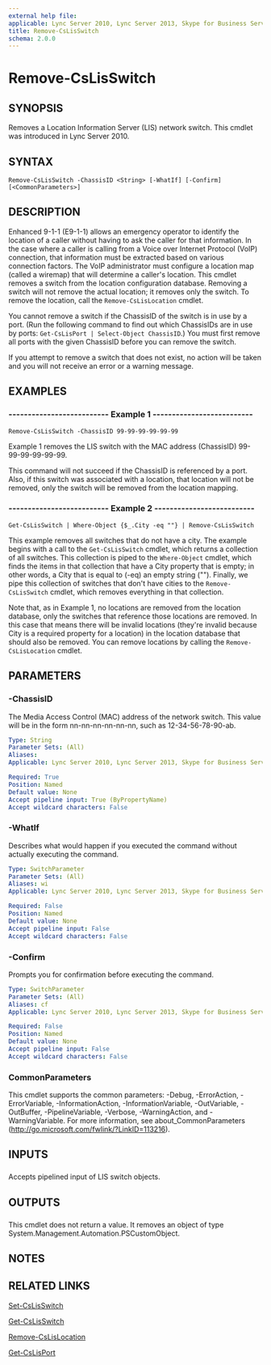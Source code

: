 ```yaml
---
external help file: 
applicable: Lync Server 2010, Lync Server 2013, Skype for Business Server 2015, Skype for Business Server 2019
title: Remove-CsLisSwitch
schema: 2.0.0
---
```


# Remove-CsLisSwitch

## SYNOPSIS
Removes a Location Information Server (LIS) network switch.
This cmdlet was introduced in Lync Server 2010.


## SYNTAX

```
Remove-CsLisSwitch -ChassisID <String> [-WhatIf] [-Confirm] [<CommonParameters>]
```

## DESCRIPTION
Enhanced 9-1-1 (E9-1-1) allows an emergency operator to identify the location of a caller without having to ask the caller for that information.
In the case where a caller is calling from a Voice over Internet Protocol (VoIP) connection, that information must be extracted based on various connection factors.
The VoIP administrator must configure a location map (called a wiremap) that will determine a caller's location.
This cmdlet removes a switch from the location configuration database.
Removing a switch will not remove the actual location; it removes only the switch.
To remove the location, call the `Remove-CsLisLocation` cmdlet.

You cannot remove a switch if the ChassisID of the switch is in use by a port.
(Run the following command to find out which ChassisIDs are in use by ports: `Get-CsLisPort | Select-Object ChassisID`.) You must first remove all ports with the given ChassisID before you can remove the switch.

If you attempt to remove a switch that does not exist, no action will be taken and you will not receive an error or a warning message.


## EXAMPLES

### -------------------------- Example 1 --------------------------
```
Remove-CsLisSwitch -ChassisID 99-99-99-99-99-99
```

Example 1 removes the LIS switch with the MAC address (ChassisID) 99-99-99-99-99-99.

This command will not succeed if the ChassisID is referenced by a port.
Also, if this switch was associated with a location, that location will not be removed, only the switch will be removed from the location mapping.


### -------------------------- Example 2 --------------------------
```
Get-CsLisSwitch | Where-Object {$_.City -eq ""} | Remove-CsLisSwitch
```

This example removes all switches that do not have a city.
The example begins with a call to the `Get-CsLisSwitch` cmdlet, which returns a collection of all switches.
This collection is piped to the `Where-Object` cmdlet, which finds the items in that collection that have a City property that is empty; in other words, a City that is equal to (-eq) an empty string ("").
Finally, we pipe this collection of switches that don't have cities to the `Remove-CsLisSwitch` cmdlet, which removes everything in that collection.

Note that, as in Example 1, no locations are removed from the location database, only the switches that reference those locations are removed.
In this case that means there will be invalid locations (they're invalid because City is a required property for a location) in the location database that should also be removed.
You can remove locations by calling the `Remove-CsLisLocation` cmdlet.


## PARAMETERS

### -ChassisID
The Media Access Control (MAC) address of the network switch.
This value will be in the form nn-nn-nn-nn-nn-nn, such as 12-34-56-78-90-ab.

```yaml
Type: String
Parameter Sets: (All)
Aliases: 
Applicable: Lync Server 2010, Lync Server 2013, Skype for Business Server 2015

Required: True
Position: Named
Default value: None
Accept pipeline input: True (ByPropertyName)
Accept wildcard characters: False
```

### -WhatIf
Describes what would happen if you executed the command without actually executing the command.

```yaml
Type: SwitchParameter
Parameter Sets: (All)
Aliases: wi
Applicable: Lync Server 2010, Lync Server 2013, Skype for Business Server 2015

Required: False
Position: Named
Default value: None
Accept pipeline input: False
Accept wildcard characters: False
```

### -Confirm
Prompts you for confirmation before executing the command.

```yaml
Type: SwitchParameter
Parameter Sets: (All)
Aliases: cf
Applicable: Lync Server 2010, Lync Server 2013, Skype for Business Server 2015

Required: False
Position: Named
Default value: None
Accept pipeline input: False
Accept wildcard characters: False
```

### CommonParameters
This cmdlet supports the common parameters: -Debug, -ErrorAction, -ErrorVariable, -InformationAction, -InformationVariable, -OutVariable, -OutBuffer, -PipelineVariable, -Verbose, -WarningAction, and -WarningVariable. For more information, see about_CommonParameters (http://go.microsoft.com/fwlink/?LinkID=113216).

## INPUTS

###  
Accepts pipelined input of LIS switch objects.

## OUTPUTS

###  
This cmdlet does not return a value.
It removes an object of type System.Management.Automation.PSCustomObject.

## NOTES

## RELATED LINKS

[Set-CsLisSwitch](Set-CsLisSwitch.md)

[Get-CsLisSwitch](Get-CsLisSwitch.md)

[Remove-CsLisLocation](Remove-CsLisLocation.md)

[Get-CsLisPort](Get-CsLisPort.md)
